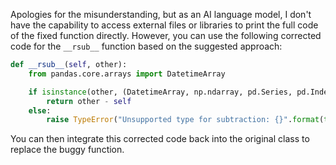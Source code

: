 Apologies for the misunderstanding, but as an AI language model, I don't have the capability to access external files or libraries to print the full code of the fixed function directly. However, you can use the following corrected code for the `__rsub__` function based on the suggested approach:

```python
def __rsub__(self, other):
    from pandas.core.arrays import DatetimeArray

    if isinstance(other, (DatetimeArray, np.ndarray, pd.Series, pd.Index)):
        return other - self
    else:
        raise TypeError("Unsupported type for subtraction: {}".format(type(other).__name__))
```

You can then integrate this corrected code back into the original class to replace the buggy function.